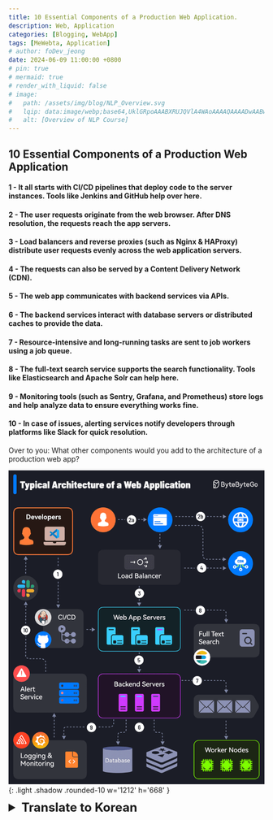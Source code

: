```yaml
---
title: 10 Essential Components of a Production Web Application.
description: Web, Application
categories: [Blogging, WebApp]
tags: [MeWebta, Application]
# author: foDev_jeong
date: 2024-06-09 11:00:00 +0800
# pin: true
# mermaid: true
# render_with_liquid: false
# image:
#   path: /assets/img/blog/NLP_Overview.svg
#   lqip: data:image/webp;base64,UklGRpoAAABXRUJQVlA4WAoAAAAQAAAADwAABwAAQUxQSDIAAAARL0AmbZurmr57yyIiqE8oiG0bejIYEQTgqiDA9vqnsUSI6H+oAERp2HZ65qP/VIAWAFZQOCBCAAAA8AEAnQEqEAAIAAVAfCWkAALp8sF8rgRgAP7o9FDvMCkMde9PK7euH5M1m6VWoDXf2FkP3BqV0ZYbO6NA/VFIAAAA
#   alt: [Overview of NLP Course]
---
```


## 10 Essential Components of a Production Web Application

#### 1 - It all starts with CI/CD pipelines that deploy code to the server instances. Tools like Jenkins and GitHub help over here.
#### 2 - The user requests originate from the web browser. After DNS resolution, the requests reach the app servers.
#### 3 - Load balancers and reverse proxies (such as Nginx & HAProxy) distribute user requests evenly across the web application servers.
#### 4 - The requests can also be served by a Content Delivery Network (CDN).
#### 5 - The web app communicates with backend services via APIs.
#### 6 - The backend services interact with database servers or distributed caches to provide the data.
#### 7 - Resource-intensive and long-running tasks are sent to job workers using a job queue.
#### 8 - The full-text search service supports the search functionality. Tools like Elasticsearch and Apache Solr can help here.
#### 9 - Monitoring tools (such as Sentry, Grafana, and Prometheus) store logs and help analyze data to ensure everything works fine. 
#### 10 - In case of issues, alerting services notify developers through platforms like Slack for quick resolution. 

Over to you: What other components would you add to the architecture of a production web app?


![ Architecture of a web application ](/assets/img/blog/Architecture_of_a_web_application.gif){: .light .shadow .rounded-10 w='1212' h='668' }


<details markdown="1">
<summary style= "font-size:24px; line-height:24px; font-weight:bold; cursor:pointer;" > Translate to Korean </summary>

## 프로덕션 웹 응용 프로그램의 10가지 필수 구성 요소

#### 1 - 모든 것은 서버 인스턴스에 코드를 배포하는 CI/CD 파이프라인으로 시작됩니다. Jenkins 및 GitHub와 같은 도구가 여기에 도움이 됩니다.
#### 2 - 사용자 요청이 웹 브라우저에서 시작됩니다. DNS 확인 후 요청은 앱 서버에 도달합니다.
#### 3 - 부하 분산 장치 및 역방향 프록시(예: Nginx 및 HAProxy)는 웹 애플리케이션 서버 간에 사용자 요청을 균등하게 분산합니다.
#### 4 - CDN(Content Delivery Network)에서도 요청을 처리할 수 있습니다.
#### 5 - 웹앱은 API를 통해 백 엔드 서비스와 통신합니다.
#### 6 - 백엔드 서비스는 데이터베이스 서버 또는 분산 캐시와 상호 작용하여 데이터를 제공합니다.
#### 7 - 리소스를 많이 사용하는 장기 실행 태스크는 작업 대기열을 사용하여 작업자에게 전송됩니다.
#### 8 - 전체 텍스트 검색 서비스가 검색 기능을 지원합니다. Elasticsearch 및 Apache Solr와 같은 도구가 도움이 될 수 있습니다.
#### 9 - 모니터링 도구(예: Sentry, Grafana 및 Prometheus)는 로그를 저장하고 데이터를 분석하여 모든 것이 제대로 작동하는지 확인합니다. 
#### 10 - 문제가 발생할 경우 알림 서비스는 빠른 해결을 위해 Slack과 같은 플랫폼을 통해 개발자에게 알립니다. 

여러분에게: 프로덕션 웹앱의 아키텍처에 추가할 다른 구성 요소는 무엇인가요?

</details>